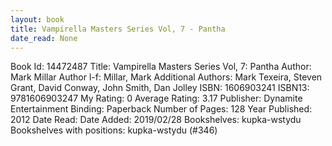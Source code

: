```yaml
---
layout: book
title: Vampirella Masters Series Vol, 7 - Pantha
date_read: None
---
```


Book Id: 14472487
Title: Vampirella Masters Series Vol, 7: Pantha
Author: Mark Millar
Author l-f: Millar, Mark
Additional Authors: Mark Texeira, Steven Grant, David Conway, John      Smith, Dan Jolley
ISBN: 1606903241
ISBN13: 9781606903247
My Rating: 0
Average Rating: 3.17
Publisher: Dynamite Entertainment
Binding: Paperback
Number of Pages: 128
Year Published: 2012
Date Read: 
Date Added: 2019/02/28
Bookshelves: kupka-wstydu
Bookshelves with positions: kupka-wstydu (#346)

